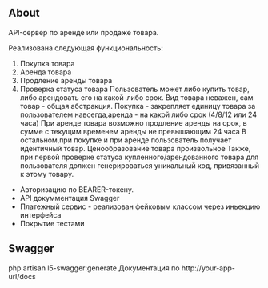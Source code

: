 ## About

API-сервер по аренде или продаже товара.

Реализована следующая функциональность:
1. Покупка товара
2. Аренда товара
3. Продление аренды товара
4. Проверка статуса товара
Пользователь может либо купить товар, либо арендовать его на какой-либо срок. Вид товара неважен, сам товар - общая абстракция.
   Покупка - закрепляет единицу товара за пользователем навсегда,аренда - на какой либо срок (4/8/12 или 24 часа)
   При аренде товара возможно продление аренды на срок, в сумме с текущим временем аренды не превышающим 24 часа
   В остальном,при покупке и при аренде пользователь получает идентичный товар.
   Ценообразование товара произвольное
   Также, при первой проверке статуса купленного/арендованного товара для пользователя должен генерироваться уникальный код, привязанный к этому товару.

   

- Авторизацию по BEARER-токену.
- API докумментация Swagger
- Платежный сервис - реализован фейковым классом через иньекцию интерфейса
- Покрытие тестами


## Swagger

php artisan l5-swagger:generate
Документация по http://your-app-url/docs
